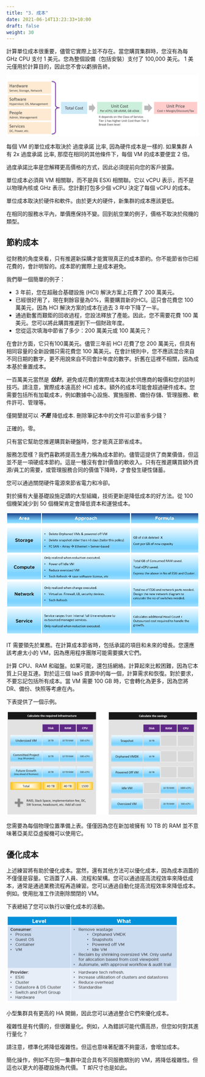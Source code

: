 ```yaml
---
title: "3. 成本"
date: 2021-06-14T13:23:33+10:00
draft: false
weight: 30
---
```


計算單位成本很重要，儘管它實際上並不存在。當您購買集群時，您沒有為每 GHz CPU 支付 1 美元。您為整個設備（包括安裝）支付了 100,000 美元。 1 美元僅用於計算目的，因此您不會以虧損告終。

![成本投入和單位定價](1.5.3-fig-1.png)

每個 VM 的單位成本取決於 過度承諾 比率, 因為硬件成本是一樣的. 如果集群 A 有 2x 過度承諾 比率, 那麼在相同的其他條件下，每個 VM 的成本要便宜 2 倍。

過度承諾比率是您解釋更高價格的方式，因此必須提前向您的客戶披露。

單位成本必須與 VM 相關聯，而不是與 ESXi 相關聯。它以 vCPU 表示，而不是以物理內核或 GHz 表示。您計劃打包多少個 vCPU 決定了每個 vCPU 的成本。

單位成本取決於硬件和軟件。由於更大的硬件，新集群的成本應該更低。

在相同的服務水平內，單價應保持不變。回到航空業的例子，價格不取決於飛機的類型。

## 節約成本

從財務的角度來看，只有推遲新採購才能實現真正的成本節約。你不能節省你已經花費的，會計明智的。成本節約實際上是成本避免。

我們舉一個簡單的例子：

- 3 年前，您在超融合基礎設施 (HCI) 解決方案上花費了 200 萬美元。
- 已經很好用了，現在剩餘容量為0%，需要購買新的HCI。這只會花費您 100 萬美元，因為 HCI 解決方案的成本在過去 3 年中下降了一半。
- 通過勤奮而艱鉅的回收過程，您設法釋放了產能。因此，您不需要花費 100 萬美元。您可以將此購買推遲到下一個財政年度。
- 您從這次填海中節省了多少：200 萬美元或 100 萬美元？

在會計方面，它只有100萬美元。儘管三年前 HCI 花費了您 200 萬美元，但具有相同容量的全新設備只需花費您 100 萬美元。在會計規則中，您不應該混合來自不同日期的數字，更不用說來自不同會計年度的數字。折舊在這裡不相關，因為成本基於重置成本。

一百萬美元當然是 ***估計***。避免或花費的實際成本取決於供應商的報價和您的談判技巧。請注意，實際成本遠高於 HCI 成本。額外的成本可能會超過硬件成本。您需要包括所有加載成本，例如數據中心設施、實施服務、備份存儲、管理服務、軟件許可、管理等。

僅開墾就可以 ***不是*** 降低成本. 刪除筆記本中的文件可以節省多少錢？

正確的。零。

只有當它幫助您推遲購買新硬盤時，您才能真正節省成本。

服務怎麼樣？我們喜歡將提高生產力稱為成本節約。儘管這提供了商業價值，但這並不是一項硬成本節約。這是一種沒有會計價值的軟收入。只有在推遲購買額外資源/員工的需要，或管理服務合同的價值下降時，才會發生硬性儲蓄。

您可以通過關閉硬件電源來節省電力和冷卻。

對於擁有大量基礎設施足蹟的大型組織，技術更新是降低成本的好方法。從 100 個機架減少到 50 個機架肯定會降低資本和運營成本。

![成本節約公式](1.5.3-fig-2.png)

IT 需要領先於業務。在計算成本節省時，包括承諾的項目和未來的增長。您還應該考慮太小的 VM，因為應用程序團隊可能需要擴大它們。

計算 CPU、RAM 和磁盤。如果可能，還包括網絡。計算起來比較困難，因為它本質上只是互連。對於這三個 IaaS 資源中的每一個，計算需求和恢復。對於要求，不要忘記包括所有成本。當 VM 需要 100 GB 時，它會轉化為更多，因為您將 DR、備份、快照等考慮在內。

下表提供了一個示例。

![所需的基礎設施和節省](1.5.3-fig-3.png)

您需要為每個物理位置準備上表。僅僅因為您在新加坡擁有 10 TB 的 RAM 並不意味著亞美尼亞虛擬機可以使用它。

## 優化成本

上述練習將有助於優化成本。當然，還有其他方法可以優化成本，因為成本涵蓋的不僅僅是容量。它涵蓋了人員、流程和架構。您可以通過提高流程效率來降低成本，通常是通過業務流程再造練習。您可以通過自動化提高流程效率來降低成本。例如。使用批准工作流刪除關閉的 VM。

下表總結了您可以執行以優化成本的活動。

![為消費者和供應商節省成本](1.5.3-fig-4.png)

小型集群具有更高的 HA 開銷，因此您可以通過整合它們來優化成本。

複雜性是有代價的，但很難量化。例如，人為錯誤可能代價高昂，但您如何對其進行量化？

請注意，標準化將降低複雜性。但這也意味著配置不夠靈活，會增加成本。

簡化操作，例如不在同一集群中混合具有不同服務類別的 VM，將降低複雜性。但這也以更大的基礎設施為代價。 T 卹尺寸也是如此。
